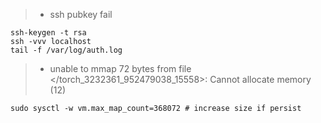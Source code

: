 > * ssh pubkey fail
```
ssh-keygen -t rsa
ssh -vvv localhost
tail -f /var/log/auth.log
```

> * unable to mmap 72 bytes from file </torch_3232361_952479038_15558>: Cannot allocate memory (12)
```
sudo sysctl -w vm.max_map_count=368072 # increase size if persist
```
